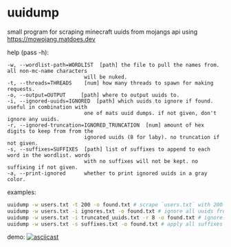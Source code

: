 # uuidump
small program for scraping minecraft uuids from mojangs api using https://mowojang.matdoes.dev

help (pass -h):
```
-w, --wordlist-path=WORDLIST  [path] the file to pull the names from. all non-mc-name characters
                         will be nuked.
-t, --threads=THREADS    [num] how many threads to spawn for making requests.
-o, --output=OUTPUT     [path] where to output uuids to.
-i, --ignored-uuids=IGNORED  [path] which uuids to ignore if found. useful in combination with
                         one of mats uuid dumps. if not given, don't ignore any uuids.
-r, --ignored-truncation=IGNORED_TRUNCATION  [num] amount of hex digits to keep from from the
                         ignored uuids (8 for laby). no truncation if not given.
-s, --suffixes=SUFFIXES  [path] list of suffixes to append to each word in the wordlist. words
                         with no suffixes will not be kept. no suffixing if not given.
-a, --print-ignored      whether to print ignored uuids in a gray color.
```

examples:
```sh
uuidump -w users.txt -t 200 -o found.txt # scrape `users.txt` with 200 threads and output them to `found.txt`.
uuidump -w users.txt -i ignores.txt -o found.txt # ignore all uuids from `users.txt`.
uuidump -w users.txt -i truncated_uuids.txt -r 8 -o found.txt # ignore using laby uuid hashes (collisions will lose results!).
uuidump -w users.txt -s suffixes.txt -o found.txt # apply all suffixes in `suffixes.txt` to every word in wordlist.
```

demo:
[![asciicast](https://asciinema.org/a/bMHT7TYXJTTjsKETeamKCBioe.svg)](https://asciinema.org/a/bMHT7TYXJTTjsKETeamKCBioe)
